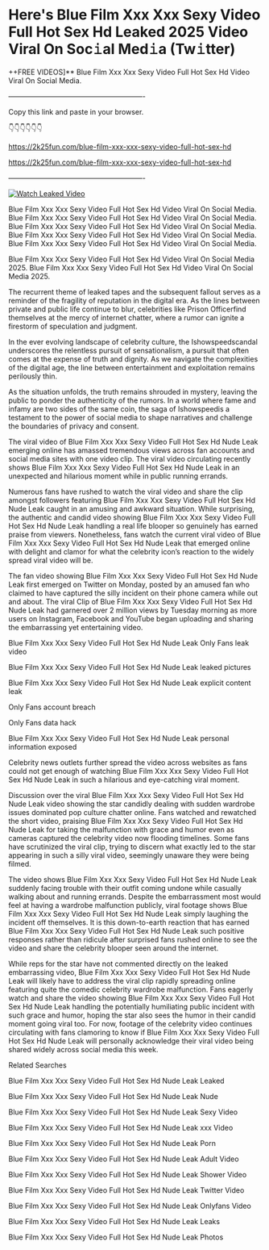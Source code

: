 # Here's Blue Film Xxx Xxx Sexy Video Full Hot Sex Hd Leaked 2025 Video Viral On Soc𝚒al Med𝚒a (Tw𝚒tter)

++FREE VIDEOS]** Blue Film Xxx Xxx Sexy Video Full Hot Sex Hd Video Viral On Social Media.

———————————————————-

Copy this link and paste in your browser.

👇👇👇👇👇👇

https://2k25fun.com/blue-film-xxx-xxx-sexy-video-full-hot-sex-hd

https://2k25fun.com/blue-film-xxx-xxx-sexy-video-full-hot-sex-hd

———————————————————-

[![Watch Leaked Video](https://miro.medium.com/v2/resize:fit:828/format:webp/1*cilzJN44JGOrTw9NJCrNHA.gif "Watch Leaked Video")](https://2k25fun.com/blue-film-xxx-xxx-sexy-video-full-hot-sex-hd)

Blue Film Xxx Xxx Sexy Video Full Hot Sex Hd Video Viral On Social Media. Blue Film Xxx Xxx Sexy Video Full Hot Sex Hd Video Viral On Social Media. Blue Film Xxx Xxx Sexy Video Full Hot Sex Hd Video Viral On Social Media. Blue Film Xxx Xxx Sexy Video Full Hot Sex Hd Video Viral On Social Media. Blue Film Xxx Xxx Sexy Video Full Hot Sex Hd Video Viral On Social Media.

Blue Film Xxx Xxx Sexy Video Full Hot Sex Hd Video Viral On Social Media 2025. Blue Film Xxx Xxx Sexy Video Full Hot Sex Hd Video Viral On Social Media 2025.

The recurrent theme of leaked tapes and the subsequent fallout serves as a reminder of the fragility of reputation in the digital era. As the lines between private and public life continue to blur, celebrities like Prison Officerfind themselves at the mercy of internet chatter, where a rumor can ignite a firestorm of speculation and judgment.

In the ever evolving landscape of celebrity culture, the Ishowspeedscandal underscores the relentless pursuit of sensationalism, a pursuit that often comes at the expense of truth and dignity. As we navigate the complexities of the digital age, the line between entertainment and exploitation remains perilously thin.

As the situation unfolds, the truth remains shrouded in mystery, leaving the public to ponder the authenticity of the rumors. In a world where fame and infamy are two sides of the same coin, the saga of Ishowspeedis a testament to the power of social media to shape narratives and challenge the boundaries of privacy and consent.

The viral video of Blue Film Xxx Xxx Sexy Video Full Hot Sex Hd Nude Leak emerging online has amassed tremendous views across fan accounts and social media sites with one video clip. The viral video circulating recently shows Blue Film Xxx Xxx Sexy Video Full Hot Sex Hd Nude Leak in an unexpected and hilarious moment while in public running errands.

Numerous fans have rushed to watch the viral video and share the clip amongst followers featuring Blue Film Xxx Xxx Sexy Video Full Hot Sex Hd Nude Leak caught in an amusing and awkward situation. While surprising, the authentic and candid video showing Blue Film Xxx Xxx Sexy Video Full Hot Sex Hd Nude Leak handling a real life blooper so genuinely has earned praise from viewers. Nonetheless, fans watch the current viral video of Blue Film Xxx Xxx Sexy Video Full Hot Sex Hd Nude Leak that emerged online with delight and clamor for what the celebrity icon’s reaction to the widely spread viral video will be.

The fan video showing Blue Film Xxx Xxx Sexy Video Full Hot Sex Hd Nude Leak first emerged on Twitter on Monday, posted by an amused fan who claimed to have captured the silly incident on their phone camera while out and about. The viral Clip of Blue Film Xxx Xxx Sexy Video Full Hot Sex Hd Nude Leak had garnered over 2 million views by Tuesday morning as more users on Instagram, Facebook and YouTube began uploading and sharing the embarrassing yet entertaining video.

Blue Film Xxx Xxx Sexy Video Full Hot Sex Hd Nude Leak Only Fans leak video

Blue Film Xxx Xxx Sexy Video Full Hot Sex Hd Nude Leak leaked pictures

Blue Film Xxx Xxx Sexy Video Full Hot Sex Hd Nude Leak explicit content leak

Only Fans account breach

Only Fans data hack

Blue Film Xxx Xxx Sexy Video Full Hot Sex Hd Nude Leak personal information exposed

Celebrity news outlets further spread the video across websites as fans could not get enough of watching Blue Film Xxx Xxx Sexy Video Full Hot Sex Hd Nude Leak in such a hilarious and eye-catching viral moment.

Discussion over the viral Blue Film Xxx Xxx Sexy Video Full Hot Sex Hd Nude Leak video showing the star candidly dealing with sudden wardrobe issues dominated pop culture chatter online. Fans watched and rewatched the short video, praising Blue Film Xxx Xxx Sexy Video Full Hot Sex Hd Nude Leak for taking the malfunction with grace and humor even as cameras captured the celebrity video now flooding timelines. Some fans have scrutinized the viral clip, trying to discern what exactly led to the star appearing in such a silly viral video, seemingly unaware they were being filmed.

The video shows Blue Film Xxx Xxx Sexy Video Full Hot Sex Hd Nude Leak suddenly facing trouble with their outfit coming undone while casually walking about and running errands. Despite the embarrassment most would feel at having a wardrobe malfunction publicly, viral footage shows Blue Film Xxx Xxx Sexy Video Full Hot Sex Hd Nude Leak simply laughing the incident off themselves. It is this down-to-earth reaction that has earned Blue Film Xxx Xxx Sexy Video Full Hot Sex Hd Nude Leak such positive responses rather than ridicule after surprised fans rushed online to see the video and share the celebrity blooper seen around the internet.

While reps for the star have not commented directly on the leaked embarrassing video, Blue Film Xxx Xxx Sexy Video Full Hot Sex Hd Nude Leak will likely have to address the viral clip rapidly spreading online featuring quite the comedic celebrity wardrobe malfunction. Fans eagerly watch and share the video showing Blue Film Xxx Xxx Sexy Video Full Hot Sex Hd Nude Leak handling the potentially humiliating public incident with such grace and humor, hoping the star also sees the humor in their candid moment going viral too. For now, footage of the celebrity video continues circulating with fans clamoring to know if Blue Film Xxx Xxx Sexy Video Full Hot Sex Hd Nude Leak will personally acknowledge their viral video being shared widely across social media this week.

Related Searches

Blue Film Xxx Xxx Sexy Video Full Hot Sex Hd Nude Leak Leaked

Blue Film Xxx Xxx Sexy Video Full Hot Sex Hd Nude Leak Nude

Blue Film Xxx Xxx Sexy Video Full Hot Sex Hd Nude Leak Sexy Video

Blue Film Xxx Xxx Sexy Video Full Hot Sex Hd Nude Leak xxx Video

Blue Film Xxx Xxx Sexy Video Full Hot Sex Hd Nude Leak Porn

Blue Film Xxx Xxx Sexy Video Full Hot Sex Hd Nude Leak Adult Video

Blue Film Xxx Xxx Sexy Video Full Hot Sex Hd Nude Leak Shower Video

Blue Film Xxx Xxx Sexy Video Full Hot Sex Hd Nude Leak Twitter Video

Blue Film Xxx Xxx Sexy Video Full Hot Sex Hd Nude Leak Onlyfans Video

Blue Film Xxx Xxx Sexy Video Full Hot Sex Hd Nude Leak Leaks

Blue Film Xxx Xxx Sexy Video Full Hot Sex Hd Nude Leak Photos